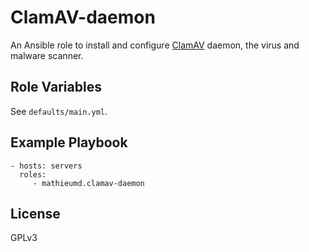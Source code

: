 ClamAV-daemon
=============

An Ansible role to install and configure [ClamAV](https://www.clamav.net/)
daemon, the virus and malware scanner.

Role Variables
--------------

See `defaults/main.yml`.

Example Playbook
----------------

    - hosts: servers
      roles:
         - mathieumd.clamav-daemon

License
-------

GPLv3
